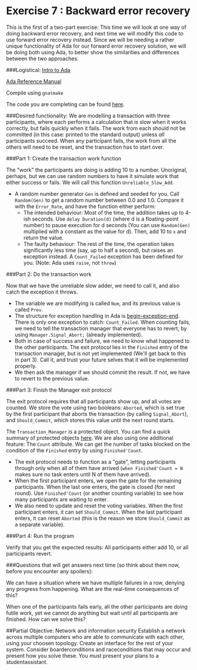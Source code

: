 Exercise 7 : Backward error recovery
====================================

This is the first of a two-part exercise: This time we will look at one way of doing backward error recovery, and next time we will modify this code to use forward error recovery instead. Since we will be needing a rather unique functionality of Ada for our forward error recovery solution, we will be doing both using Ada, to better show the similarities and differences between the two approaches.

###Logistical:
[Intro to Ada](http://www.adaic.org/learn/materials/intro)

[Ada Reference Manual](http://www.adaic.org/resources/add_content/standards/12rm/html/RM-TOC.html)

Compile using `gnatmake`

The code you are completing can be found [here](/Exercise7/exercise7.adb).


###Desired functionality:
We are modelling a transaction with three participants, where each performs a calculation that is slow when it works correctly, but fails quickly when it fails. The work from each should not be committed (in this case: printed to the standard output) unless _all_ participants succeed. When any participant fails, the work from all the others will need to be reset, and the transaction has to start over.


###Part 1: Create the transaction work function

The "work" the participants are doing is adding 10 to a number. Unoriginal, perhaps, but we can use random numbers to have it simulate work that either success or fails. We will call this function `Unreliable_Slow_Add`.

 - A random number generator `Gen` is defined and seeded for you. Call `Random(Gen)` to get a random number between 0.0 and 1.0. Compare it with the `Error_Rate`, and have the function either perform:
   - The intended behaviour: Most of the time, the addition takes up to 4-ish seconds. Use `delay Duration(d)` (where d is a floating-point number) to pause execution for d seconds (You can use `Random(Gen)` multiplied with a constant as the value for d). Then, add 10 to `x` and return the value.
   - The faulty behaviour: The rest of the time, the operation takes significantly less time (say, up to half a second), but raises an exception instead. A `Count_Failed` exception has been defined for you. (Note: Ada uses `raise`, not `throw`)
 

###Part 2: Do the transaction work

Now that we have the unreliable slow adder, we need to call it, and also catch the exception it throws.

 - The variable we are modifying is called `Num`, and its previous value is called `Prev`.
 - The structure for exception handling in Ada is [begin-exception-end](http://en.wikipedia.org/wiki/Exception_handling_syntax#Ada). There is only one exception to catch: `Count_Failed`. When counting fails, we need to tell the transaction manager that everyone has to revert, by using `Manager.Signal_Abort;` (already implemented).
 - Both in case of success and failure, we need to know what happened to the other participants. The exit protocol lies in the `Finished` entry of the transaction manager, but is not yet implemented (We'll get back to this in part 3). Call it, and trust your future selves that it will be implemented properly.
 - We then ask the manager if we should commit the result. If not, we have to revert to the previous value.

 
###Part 3: Finish the Manager exit protocol

The exit protocol requires that all participants show up, and all votes are counted. We store the vote using two booleans: `Aborted`, which is set true by the first participant that aborts the transaction (by calling `Signal_Abort`), and `Should_Commit`, which stores this value until the next round starts.

The `Transaction_Manager` is a protected object. You can find a quick summary of protected objects [here](http://www.adaic.org/learn/materials/intro/part5/##protect). We are also using one additional feature: The `Count` attribute. We can get the number of tasks blocked on the condition of the `Finished` entry by using `Finished'Count`.

 - The exit protocol needs to function as a "gate", letting participants through only when all of them have arrived (`when Finished'Count = N` makes sure no task enters until N of them have arrived). 
 - When the first participant enters, we open the gate for the remaining participants. When the last one enters, the gate is closed (for next round). Use `Finished'Count` (or another counting variable) to see how many participants are waiting to enter.
 - We also need to update and reset the voting variables. When the first participant enters, it can set `Should_Commit`. When the last participant enters, it can reset `Aborted` (this is the reason we store `Should_Commit` as a separate variable).

 
###Part 4: Run the program

Verify that you get the expected results: All participants either add 10, or all participants revert.


###Questions that will get answers next time (so think about them now, before you encounter any spoilers):

We can have a situation where we have multiple failures in a row, denying any progress from happening. What are the real-time consequences of this?

When one of the participants fails early, all the other participants are doing futile work, yet we cannot do anything but wait until all participants are finished. How can we solve this?


##Partial Objective: Network and information security
Establish a network across multiple computers who are able to communicate with each other, using your choosen topology. Create an interface for the rest of your system. Consider boarderconditions and raceconditions that may occur and present how you solve these. You must present your plans to a studentassistant.










